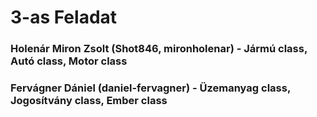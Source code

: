 # 3-as Feladat

### Holenár Miron Zsolt (Shot846, mironholenar) - Jármú class, Autó class, Motor class

### Fervágner Dániel (daniel-fervagner) - Üzemanyag class, Jogosítvány class, Ember class
